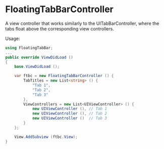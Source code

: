 FloatingTabBarController
========================

A view controller that works similarly to the UITabBarController, where the tabs float above the corresponding view controllers.

Usage:

```c#
using FloatingTabBar;
...
public override ViewDidLoad ()
{
    base.ViewDidLoad ();

    var ftbc = new FloatingTabBarController () {
        TabTitles = new List<string> () {
            "Tab 1",
            "Tab 2",
            "Tab 3"
        },
        ViewControllers = new List<UIViewController> () {
            new UIViewController (), // Tab 1
            new UIViewController (), // Tab 2
            new UIViewController ()  // Tab 3
        }
    };

    View.AddSubview (ftbc.View);
}
```